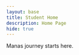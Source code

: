 ```yaml
---
layout: base
title: Student Home 
description: Home Page
hide: true
---
```


Manas journey starts here.
